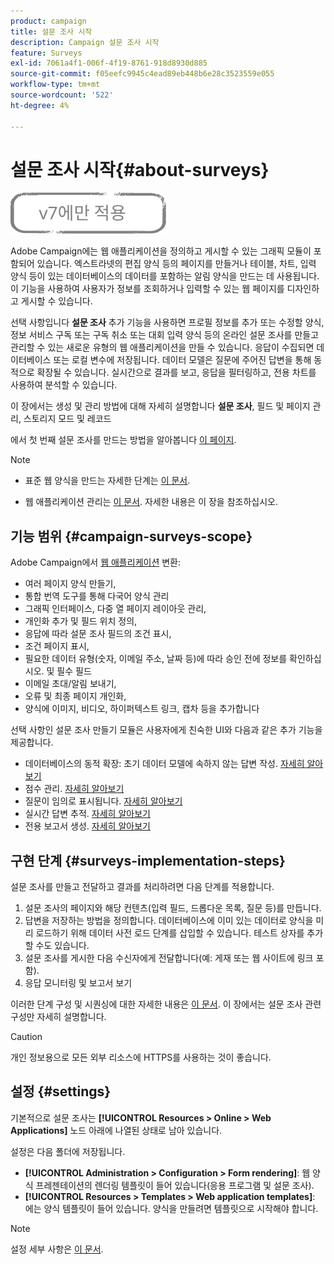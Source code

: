 ```yaml
---
product: campaign
title: 설문 조사 시작
description: Campaign 설문 조사 시작
feature: Surveys
exl-id: 7061a4f1-006f-4f19-8761-918d8930d885
source-git-commit: f05eefc9945c4ead89eb448b6e28c3523559e055
workflow-type: tm+mt
source-wordcount: '522'
ht-degree: 4%

---
```


# 설문 조사 시작{#about-surveys}

![](../../assets/v7-only.svg)

Adobe Campaign에는 웹 애플리케이션을 정의하고 게시할 수 있는 그래픽 모듈이 포함되어 있습니다. 엑스트라넷의 편집 양식 등의 페이지를 만들거나 테이블, 차트, 입력 양식 등이 있는 데이터베이스의 데이터를 포함하는 알림 양식을 만드는 데 사용됩니다. 이 기능을 사용하여 사용자가 정보를 조회하거나 입력할 수 있는 웹 페이지를 디자인하고 게시할 수 있습니다.

선택 사항입니다 **설문 조사** 추가 기능을 사용하면 프로필 정보를 추가 또는 수정할 양식, 정보 서비스 구독 또는 구독 취소 또는 대회 입력 양식 등의 온라인 설문 조사를 만들고 관리할 수 있는 새로운 유형의 웹 애플리케이션을 만들 수 있습니다. 응답이 수집되면 데이터베이스 또는 로컬 변수에 저장됩니다. 데이터 모델은 질문에 주어진 답변을 통해 동적으로 확장될 수 있습니다. 실시간으로 결과를 보고, 응답을 필터링하고, 전용 차트를 사용하여 분석할 수 있습니다.

이 장에서는 생성 및 관리 방법에 대해 자세히 설명합니다 **설문 조사**, 필드 및 페이지 관리, 스토리지 모드 및 레코드

에서 첫 번째 설문 조사를 만드는 방법을 알아봅니다 [이 페이지](getting-started-with-surveys.md).

>[!NOTE]
>
>* 표준 웹 양식을 만드는 자세한 단계는 [이 문서](../../web/using/about-web-forms.md).
>
>* 웹 애플리케이션 관리는 [이 문서](../../web/using/about-web-applications.md). 자세한 내용은 이 장을 참조하십시오.


## 기능 범위 {#campaign-surveys-scope}

Adobe Campaign에서 [웹 애플리케이션](../../web/using/about-web-forms.md) 변환:

* 여러 페이지 양식 만들기,
* 통합 번역 도구를 통해 다국어 양식 관리
* 그래픽 인터페이스, 다중 열 페이지 레이아웃 관리,
* 개인화 추가 및 필드 위치 정의,
* 응답에 따라 설문 조사 필드의 조건 표시,
* 조건 페이지 표시,
* 필요한 데이터 유형(숫자, 이메일 주소, 날짜 등)에 따라 승인 전에 정보를 확인하십시오. 및 필수 필드
* 이메일 초대/알림 보내기,
* 오류 및 최종 페이지 개인화,
* 양식에 이미지, 비디오, 하이퍼텍스트 링크, 캡차 등을 추가합니다

선택 사항인 설문 조사 만들기 모듈은 사용자에게 친숙한 UI와 다음과 같은 추가 기능을 제공합니다.

* 데이터베이스의 동적 확장: 초기 데이터 모델에 속하지 않는 답변 작성. [자세히 알아보기](../../surveys/using/managing-answers.md#storing-collected-answers)
* 점수 관리. [자세히 알아보기](../../surveys/using/managing-answers.md#score-management)
* 질문이 임의로 표시됩니다. [자세히 알아보기](../../surveys/using/building-a-survey.md#adding-questions)
* 실시간 답변 추적. [자세히 알아보기](../../surveys/using/publish--track-and-use-collected-data.md#response-tracking)
* 전용 보고서 생성. [자세히 알아보기](../../surveys/using/publish--track-and-use-collected-data.md#reports-on-surveys)


## 구현 단계 {#surveys-implementation-steps}

설문 조사를 만들고 전달하고 결과를 처리하려면 다음 단계를 적용합니다.

1. 설문 조사의 페이지와 해당 컨텐츠(입력 필드, 드롭다운 목록, 질문 등)를 만듭니다.
1. 답변을 저장하는 방법을 정의합니다. 데이터베이스에 이미 있는 데이터로 양식을 미리 로드하기 위해 데이터 사전 로드 단계를 삽입할 수 있습니다. 테스트 상자를 추가할 수도 있습니다.
1. 설문 조사를 게시한 다음 수신자에게 전달합니다(예: 게재 또는 웹 사이트에 링크 포함).
1. 응답 모니터링 및 보고서 보기

이러한 단계 구성 및 시퀀싱에 대한 자세한 내용은 [이 문서](../../web/using/about-web-forms.md). 이 장에서는 설문 조사 관련 구성만 자세히 설명합니다.

>[!CAUTION]
>
>개인 정보용으로 모든 외부 리소스에 HTTPS를 사용하는 것이 좋습니다.

## 설정 {#settings}

기본적으로 설문 조사는 **[!UICONTROL Resources > Online > Web Applications]** 노드 아래에 나열된 상태로 남아 있습니다.

설정은 다음 폴더에 저장됩니다.

* **[!UICONTROL Administration > Configuration > Form rendering]**: 웹 양식 프레젠테이션의 렌더링 템플릿이 들어 있습니다(응용 프로그램 및 설문 조사).
* **[!UICONTROL Resources > Templates > Web application templates]**: 에는 양식 템플릿이 들어 있습니다. 양식을 만들려면 템플릿으로 시작해야 합니다.

>[!NOTE]
>
>설정 세부 사항은 [이 문서](../../web/using/about-web-forms.md).
